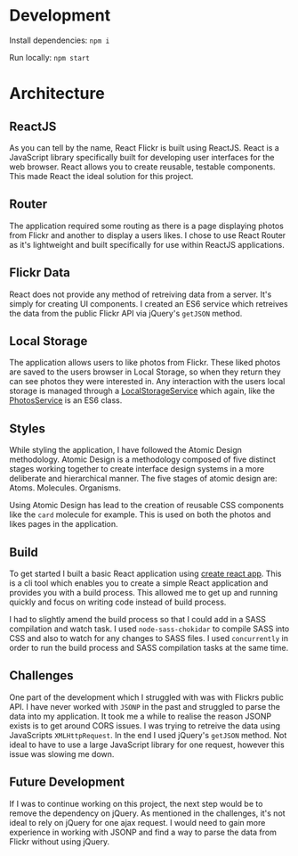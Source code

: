 # Development
Install dependencies: `npm i`

Run locally: `npm start`

# Architecture

## ReactJS
As you can tell by the name, React Flickr is built using ReactJS. React is a JavaScript library specifically built for developing user interfaces for the web browser. React allows you to create reusable, testable components. This made React the ideal solution for this project.

## Router
The application required some routing as there is a page displaying photos from Flickr and another to display a users likes. I chose to use React Router as it's lightweight and built specifically for use within ReactJS applications.

## Flickr Data
React does not provide any method of retreiving data from a server. It's simply for creating UI components. I created an ES6 service which retreives the data from the public Flickr API via jQuery's `getJSON` method.

## Local Storage
The application allows users to like photos from Flickr. These liked photos are saved to the users browser in Local Storage, so when they return they can see photos they were interested in. Any interaction with the users local storage is managed through a [LocalStorageService](https://github.com/surf66/react-flickr/blob/master/src/js/services/local-storage-service.js) which again, like the [PhotosService](https://github.com/surf66/react-flickr/blob/master/src/js/services/photos-service.js) is an ES6 class.

## Styles
While styling the application, I have followed the Atomic Design methodology. Atomic Design is a methodology composed of five distinct stages working together to create interface design systems in a more deliberate and hierarchical manner. The five stages of atomic design are: Atoms. Molecules. Organisms.

Using Atomic Design has lead to the creation of reusable CSS components like the `card` molecule for example. This is used on both the photos and likes pages in the application.

## Build
To get started I built a basic React application using [create react app](https://github.com/facebookincubator/create-react-app). This is a cli tool which enables you to create a simple React application and provides you with a build process. This allowed me to get up and running quickly and focus on writing code instead of build process.

I had to slightly amend the build process so that I could add in a SASS compilation and watch task. I used `node-sass-chokidar` to compile SASS into CSS and also to watch for any changes to SASS files. I used `concurrently` in order to run the build process and SASS compilation tasks at the same time.

## Challenges
One part of the development which I struggled with was with Flickrs public API. I have never worked with `JSONP` in the past and struggled to parse the data into my application. It took me a while to realise the reason JSONP exists is to get around CORS issues. I was trying to retreive the data using JavaScripts `XMLHttpRequest`. In the end I used jQuery's `getJSON` method. Not ideal to have to use a large JavaScript library for one request, however this issue was slowing me down.

## Future Development
If I was to continue working on this project, the next step would be to remove the dependency on jQuery. As mentioned in the challenges, it's not ideal to rely on jQuery for one ajax request. I would need to gain more experience in working with JSONP and find a way to parse the data from Flickr without using jQuery.